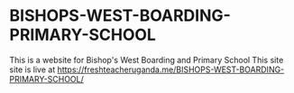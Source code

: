 # BISHOPS-WEST-BOARDING-PRIMARY-SCHOOL
This is a website for Bishop's West Boarding and Primary School
This site site is live at https://freshteacheruganda.me/BISHOPS-WEST-BOARDING-PRIMARY-SCHOOL/
